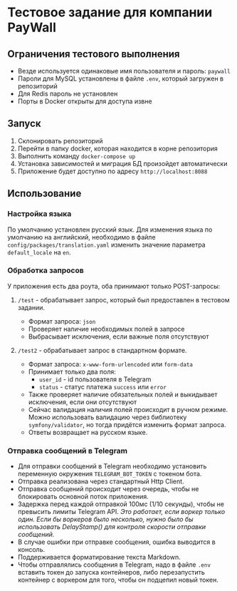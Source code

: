 # Тестовое задание для компании PayWall

## Ограничения тестового выполнения

- Везде используется одинаковые имя пользователя и пароль: `paywall`
- Пароли для MySQL установлены в файле `.env`, который загружен в репозиторий
- Для Redis пароль не установлен
- Порты в Docker открыты для доступа извне

## Запуск

1. Склонировать репозиторий
2. Перейти в папку docker, которая находится в корне репозитория
3. Выполнить команду `docker-compose up`
4. Установка зависимостей и миграция БД произойдет автоматически
5. Приложение будет доступно по адресу `http://localhost:8088`

## Использование

### Настройка языка

По умолчанию установлен русский язык.
Для изменения языка по умолчанию на английский, необходимо в файле `config/packages/translation.yaml` изменить значение
параметра `default_locale` на `en`.

### Обработка запросов

У приложения есть два роута, оба принимают только POST-запросы:

1. `/test` - обрабатывает запрос, который был предоставлен в тестовом задании.
    - Формат запроса: `json`
    - Проверяет наличие необходимых полей в запросе
    - Выбрасывает исключения, если важные поля отсутствуют

2. `/test2` - обрабатывает запрос в стандартном формате.
    - Формат запроса: `x-www-form-urlencoded` или `form-data`
    - Принимает только два поля:
        - `user_id` - id пользователя в Telegram
        - `status` - статус платежа `success` или `error`
    - Также проверяет наличие обязательных полей и выкидывает исключения, если они отсутствуют
    - Сейчас валидация наличия полей происходит в ручном режиме. Можно использовать валидацию через библиотеку
      `symfony/validator`, но тогда придётся изменить формат запроса.
    - Ответы возвращает на русском языке.

### Отправка сообщений в Telegram

- Для отправки сообщений в Telegram необходимо установить переменную окружения `TELEGRAM_BOT_TOKEN` с токеном бота.
- Отправка реализована через стандартный Http Client.
- Отправка сообщений происходит через очередь, чтобы не блокировать основной поток приложения.
- Задержка перед каждой отправкой 100мс (1/10 секунды), чтобы не превысить лимиты Telegram API. _Это работает, если
  воркер только один. Если бы воркеров было несколько, нужно было бы использовать DelayStamp() для контроля скорости
  отправки сообщений._
- В случае ошибки при отправке сообщения, ошибка выводится в консоль.
- Поддерживается форматирование текста Markdown.
- Чтобы отправлялись сообщения в Telegram, надо в файле `.env` вставить токен до запуска контейнеров, либо перезапустить
  контейнер с воркером для того, чтобы он подцепил новый токен.
